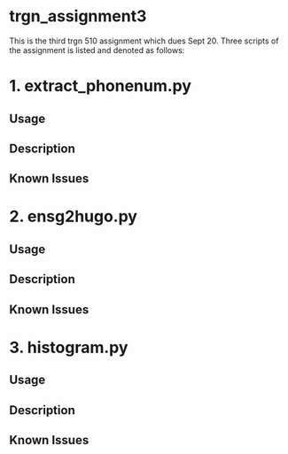 # trgn_assignment3
This is the third trgn 510 assignment which dues Sept 20. Three scripts of the assignment is listed and denoted as follows:

# 1. extract_phonenum.py
## Usage
## Description
## Known Issues
# 2. ensg2hugo.py
## Usage
## Description
## Known Issues
# 3. histogram.py
## Usage
## Description
## Known Issues
